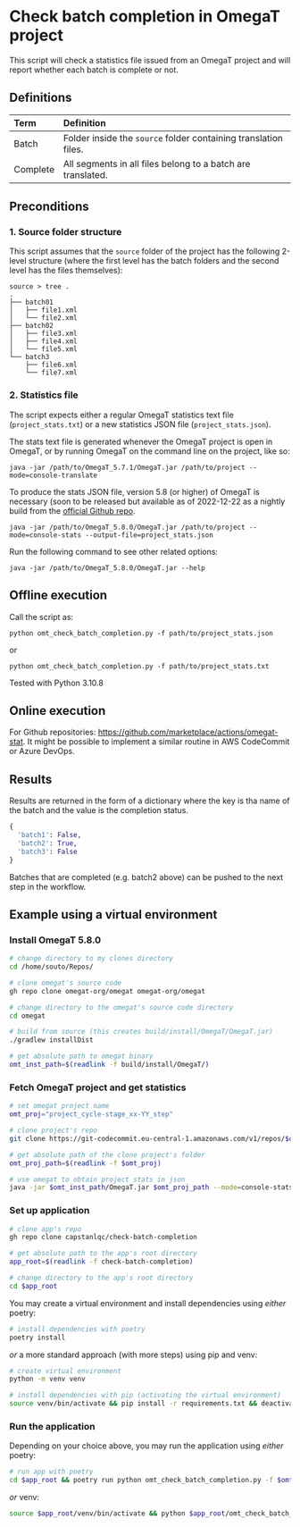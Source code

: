 # Check batch completion in OmegaT project

This script will check a statistics file issued from an OmegaT project and will report whether each batch is complete or not. 

## Definitions

| Term     | Definition | 
|:---------|:----------|
| Batch    | Folder inside the `source` folder containing translation files. |
| Complete | All segments in all files belong to a batch are translated.     |

## Preconditions

### 1. Source folder structure

This script assumes that the `source` folder of the project has the following 2-level structure (where the first level has the batch folders and the second level has the files themselves):

```
source > tree .
.
├── batch01
│   ├── file1.xml
│   └── file2.xml
├── batch02
│   ├── file3.xml
│   ├── file4.xml
│   └── file5.xml
└── batch3
    ├── file6.xml
    └── file7.xml
``` 

### 2. Statistics file 

The script expects either a regular OmegaT statistics text file (`project_stats.txt`) or a new statistics JSON file (`project_stats.json`).

The stats text file is generated whenever the OmegaT project is open in OmegaT, or by running OmegaT on the command line on the project, like so:

```
java -jar /path/to/OmegaT_5.7.1/OmegaT.jar /path/to/project --mode=console-translate
``` 

To produce the stats JSON file, version 5.8 (or higher) of OmegaT is necessary (soon to be released but available as of 2022-12-22 as a nightly build from the [official Github repo](https://github.com/omegat-org/omegat). 

```
java -jar /path/to/OmegaT_5.8.0/OmegaT.jar /path/to/project --mode=console-stats --output-file=project_stats.json
``` 

Run the following command to see other related options:

```
java -jar /path/to/OmegaT_5.8.0/OmegaT.jar --help
```

## Offline execution

Call the script as:

```
python omt_check_batch_completion.py -f path/to/project_stats.json
```

or 

```
python omt_check_batch_completion.py -f path/to/project_stats.txt
```

Tested with Python 3.10.8 

## Online execution

For Github repositories: https://github.com/marketplace/actions/omegat-stat. It might be possible to implement a similar routine in AWS CodeCommit or Azure DevOps.

## Results

Results are returned in the form of a dictionary where the key is tha name of the batch and the value is the completion status.

```python
{
  'batch1': False, 
  'batch2': True, 
  'batch3': False
}
``` 

Batches that are completed (e.g. batch2 above) can be pushed to the next step in the workflow.

## Example using a virtual environment

### Install OmegaT 5.8.0

```bash
# change directory to my clones directory
cd /home/souto/Repos/

# clone omegat's source code
gh repo clone omegat-org/omegat omegat-org/omegat

# change directory to the omegat's source code directory
cd omegat

# build from source (this creates build/install/OmegaT/OmegaT.jar)
./gradlew installDist

# get absolute path to omegat binary
omt_inst_path=$(readlink -f build/install/OmegaT/)
```

### Fetch OmegaT project and get statistics

```bash
# set omegat project name
omt_proj="project_cycle-stage_xx-YY_step"

# clone project's repo
git clone https://git-codecommit.eu-central-1.amazonaws.com/v1/repos/$omt_proj

# get absolute path of the clone project's folder
omt_proj_path=$(readlink -f $omt_proj)

# use omegat to obtain project stats in json
java -jar $omt_inst_path/OmegaT.jar $omt_proj_path --mode=console-stats --output-file=$omt_proj_path/omegat/project_stats.json
```

### Set up application

```bash
# clone app's repo
gh repo clone capstanlqc/check-batch-completion

# get absolute path to the app's root directory
app_root=$(readlink -f check-batch-completion)

# change directory to the app's root directory
cd $app_root
```

You may create a virtual environment and install dependencies using _either_ poetry:

```bash
# install dependencies with poetry
poetry install
```

_or_ a more standard approach (with more steps) using pip and venv:

```bash
# create virtual environment
python -m venv venv

# install dependencies with pip (activating the virtual environment)
source venv/bin/activate && pip install -r requirements.txt && deactivate
```

### Run the application

Depending on your choice above, you may run the application using _either_ poetry:

```bash
# run app with poetry
cd $app_root && poetry run python omt_check_batch_completion.py -f $omt_proj_path/omegat/project_stats.json && cd -
```

_or_ venv: 

```bash
source $app_root/venv/bin/activate && python $app_root/omt_check_batch_completion.py -f $proj_path/omegat/project_stats.json && deactivate
```